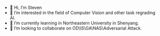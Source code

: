 - 👋 Hi, I’m Steven      
- 👀 I’m interested in the field of Computer Vision and other task regrading AI.
- 🌱 I’m currently learning in Northeastern University in Shenyang.
- 💞️ I’m looking to collaborate on OD\IS\GA\NAS\Adversarial Attack.


<!---
LT1st/LT1st is a ✨ special ✨ repository because its `README.md` (this file) appears on your GitHub profile.
You can click the Preview link to take a look at your changes.
--->
